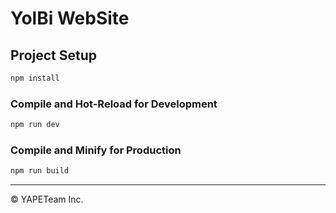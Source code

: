 # YolBi WebSite

## Project Setup
```sh
npm install
```

### Compile and Hot-Reload for Development

```sh
npm run dev
```

### Compile and Minify for Production

```sh
npm run build
```
<hr>
© YAPETeam Inc.

